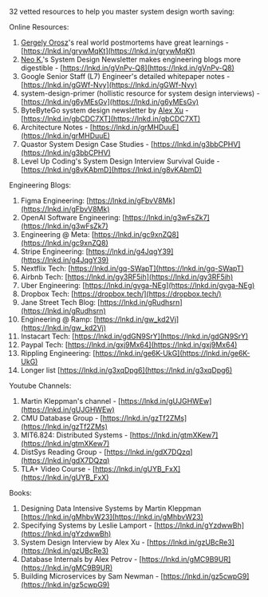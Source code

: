 32 vetted resources to help you master system design worth saving:  
  
Online Resources:  
1. [](https://www.linkedin.com/in/ACoAAAIk0KwBsmE3oBadWSg2ettxmEyKbqZKG34)[Gergely Orosz](https://www.linkedin.com/in/gergelyorosz/)'s real world postmortems have great learnings - [https://lnkd.in/grywMqKt](https://lnkd.in/grywMqKt)  
2. [](https://www.linkedin.com/in/ACoAAEALjXEBnGWKup7Y3FjFIJ1ocWkZGqToedo)[Neo K.](https://www.linkedin.com/in/nk-systemdesign-one/)'s System Design Newsletter makes engineering blogs more digestible - [https://lnkd.in/gVnPv-Q8](https://lnkd.in/gVnPv-Q8)  
3. Google Senior Staff (L7) Engineer's detailed whitepaper notes - [https://lnkd.in/gGWf-Nvy](https://lnkd.in/gGWf-Nvy)  
4. system-design-primer (hollistic resource for system design interviews) - [https://lnkd.in/g6yMEsGv](https://lnkd.in/g6yMEsGv)  
5. ByteByteGo system design newsletter by [](https://www.linkedin.com/in/ACoAAAJcVUEBpKxeVUb94KnEePlKepfIXeP2RM0)[Alex Xu](https://www.linkedin.com/in/alexxubyte/) - [https://lnkd.in/gbCDC7XT](https://lnkd.in/gbCDC7XT) 
6. Architecture Notes - [https://lnkd.in/grMHDuuE](https://lnkd.in/grMHDuuE)  
7. Quastor System Design Case Studies - [https://lnkd.in/g3bbCPHV](https://lnkd.in/g3bbCPHV)  
8. Level Up Coding's System Design Interview Survival Guide - [https://lnkd.in/g8vKAbmD](https://lnkd.in/g8vKAbmD)  
  
Engineering Blogs:  
1. Figma Engineering: [https://lnkd.in/gFbvV8Mk](https://lnkd.in/gFbvV8Mk)  
2. OpenAI Software Engineering: [https://lnkd.in/g3wFsZk7](https://lnkd.in/g3wFsZk7)  
3. Engineering @ Meta: [https://lnkd.in/gc9xnZQ8](https://lnkd.in/gc9xnZQ8)  
4. Stripe Engineering: [https://lnkd.in/g4JqgY39](https://lnkd.in/g4JqgY39)  
5. Nextflix Tech: [https://lnkd.in/gq-SWapT](https://lnkd.in/gq-SWapT)  
6. Airbnb Tech: [https://lnkd.in/gy3RF5ih](https://lnkd.in/gy3RF5ih)  
7. Uber Engineering: [https://lnkd.in/gvga-NEg](https://lnkd.in/gvga-NEg)  
8. Dropbox Tech: [https://dropbox.tech/](https://dropbox.tech/)  
9. Jane Street Tech Blog: [https://lnkd.in/gRudhsrn](https://lnkd.in/gRudhsrn)  
10. Engineering @ Ramp: [https://lnkd.in/gw_kd2Vj](https://lnkd.in/gw_kd2Vj)  
11. Instacart Tech: [https://lnkd.in/gdGN9SrY](https://lnkd.in/gdGN9SrY)  
12. Paypal Tech: [https://lnkd.in/gxj9Mx64](https://lnkd.in/gxj9Mx64)  
13. Rippling Engineering: [https://lnkd.in/ge6K-UkG](https://lnkd.in/ge6K-UkG)  
14. Longer list [https://lnkd.in/g3xqDpg6](https://lnkd.in/g3xqDpg6)  
  
Youtube Channels:  
1. Martin Kleppman's channel - [https://lnkd.in/gUJGHWEw](https://lnkd.in/gUJGHWEw)  
2. CMU Database Group - [https://lnkd.in/gzTf2ZMs](https://lnkd.in/gzTf2ZMs)  
3. MIT6.824: Distributed Systems - [https://lnkd.in/gtmXKew7](https://lnkd.in/gtmXKew7)  
4. DistSys Reading Group - [https://lnkd.in/gdX7DQzq](https://lnkd.in/gdX7DQzq)  
5. TLA+ Video Course - [https://lnkd.in/gUYB_FxX](https://lnkd.in/gUYB_FxX)  
  
Books:  
1. Designing Data Intensive Systems by Martin Kleppman [https://lnkd.in/gMhbvW23](https://lnkd.in/gMhbvW23)  
2. Specifying Systems by Leslie Lamport - [https://lnkd.in/gYzdwwBh](https://lnkd.in/gYzdwwBh)  
3. System Design Interview by Alex Xu - [https://lnkd.in/gzUBcRe3](https://lnkd.in/gzUBcRe3)  
4. Database Internals by Alex Petrov - [https://lnkd.in/gMC9B9UR](https://lnkd.in/gMC9B9UR)  
5. Building Microservices by Sam Newman - [https://lnkd.in/gz5cwpG9](https://lnkd.in/gz5cwpG9)  
